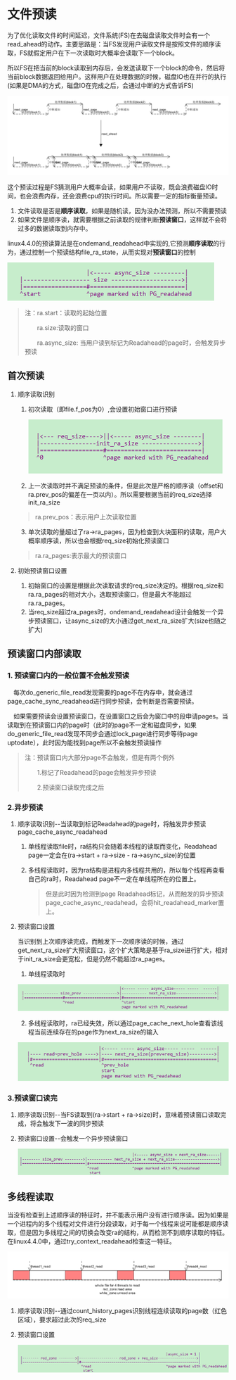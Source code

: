 # 文件预读
为了优化读取文件的时间延迟，文件系统(FS)在去磁盘读取文件时会有一个read_ahead的动作。主要思路是：当FS发现用户读取文件是按照文件的顺序读取，FS就假定用户在下一次读取时大概率会读取下一个block。

所以FS在把当前的block读取到内存后，会发送读取下一个block的命令，然后将当前block数据返回给用户。这样用户在处理数据的时候，磁盘IO也在并行的执行(如果是DMA的方式，磁盘IO在完成之后，会通过中断的方式告诉FS)

![文件预读](./文件预读.png)

这个预读过程是FS猜测用户大概率会读，如果用户不读取，既会浪费磁盘IO时间，也会浪费内存，还会浪费cpu的执行时间。所以需要一定的指标衡量预读。

1. 文件读取是否是**顺序读取**，如果是随机读，因为没办法预测，所以不需要预读
2. 如果文件是顺序读，就需要根据之前读取的规律判断**预读窗口**，这样就不会将过多的数据读取到内存中。

linux4.4.0的预读算法是在ondemand_readahead中实现的,它预测**顺序读取**的行为，通过控制一个预读结构file_ra_state，从而实现对**预读窗口**的控制

![file_ra_state](./ra.png)

>注：ra.start：读取的起始位置
>
>&emsp;&emsp;ra.size:读取的窗口
>
>&emsp;&emsp;ra.async_size: 当用户读到标记为Readahead的page时，会触发异步预读


## 首次预读
1. 顺序读取识别
	1. 初次读取（即file.f_pos为0）,会设置初始窗口进行预读

		![first_read](./first_read.png)

	2. 上一次读取时并不满足预读的条件，但是此次是严格的顺序读（offset和ra.prev_pos的偏差在一页以内）。所以需要根据当前的req_size选择init_ra_size
		
	>ra.prev_pos：表示用户上次读取位置

	3. 单次读取的量超过了ra->ra_pages，因为检查到大块面积的读取，用户大概率顺序读，所以也会根据req_size初始化预读窗口
			
	>ra.ra_pages:表示最大的预读窗口
2. 初始预读窗口设置

	1. 初始窗口的设置是根据此次读取请求的req_size决定的。根据req_size和ra.ra_pages的相对大小，选取预读窗口，但是最大不能超过ra.ra_pages。
	2. 当req_size超过ra_pages时，ondemand_readahead设计会触发一个异步预读窗口，让async_size的大小通过get_next_ra_size扩大(size也随之扩大)

## 预读窗口内部读取
### 1. 预读窗口内的一般位置不会触发预读
&emsp;每次do_generic_file_read发现需要的page不在内存中，就会通过page_cache_sync_readahead进行同步预读，会判断是否需要预读。

&emsp;如果需要预读会设置预读窗口，在设置窗口之后会为窗口中的段申请pages。当读取到在预读窗口内的page时（此时的page不一定和磁盘同步，如果do_generic_file_read发现不同步会通过lock_page进行同步等待page uptodate），此时因为能找到page所以不会触发预读操作

>注：预读窗口内大部分page不会触发，但是有两个例外
>
>&emsp;&emsp;1.标记了Readahead的page会触发异步预读
>
>&emsp;&emsp;2.预读窗口读取完成之后

### 2.异步预读
1. 顺序读取识别--当读取到标记Readahead的page时，将触发异步预读page_cache_async_readahead

	1. 单线程读取file时，ra结构只会随着本线程的读取而变化，Readahead page一定会在(ra->start + ra->size - ra->async_size)的位置
	2. 多线程读取时，因为ra结构是进程内多线程共用的，所以每个线程再查看自己的ra时，Readahead page不一定在单线程所在的位置上。
	
		>但是此时因为检测到page Readahead标记，从而触发的异步预读page_cache_async_readahead，会将hit_readahead_marker置上。

2. 预读窗口设置

	当识别到上次顺序读完成，而触发下一次顺序读的时候，通过get_next_ra_size扩大预读窗口，这个扩大策略是基于ra_size进行扩大，相对于init_ra_size会更宽松，但是仍然不能超过ra_pages。

	1. 单线程读取时
	
	![单线程预读窗口](./single_readahead.png)
	
	2. 多线程读取时，ra已经失效，所以通过page_cache_next_hole查看该线程当前连续存在的page作为next_ra_size的输入
	
	![多线程预读窗口](./mul_readahead.png)

### 3.预读窗口读完
1. 顺序读取识别--当FS读取到(ra->start + ra->size)时，意味着预读窗口读取完成，将会触发下一波的同步预读
2. 预读窗口设置--会触发一个异步预读窗口

	![预读窗口完成](./readahead_complete.png)

## 多线程读取
当没有检查到上述顺序读的特征时，并不能表示用户没有进行顺序读。因为如果是一个进程内的多个线程对文件进行分段读取，对于每一个线程来说可能都是顺序读取，但是因为多线程之间的切换会改变ra的结构，从而检测不到顺序读取的特征。在linux4.4.0中，通过try_context_readahead检查这一特征。

![多线程读取](./多线程读取.png)

1. 顺序读取识别--通过count_history_pages识别线程连续读取的page数（红色区域），要求超过此次的req_size
2. 预读窗口设置

	![多线程读取](./mul.png)

